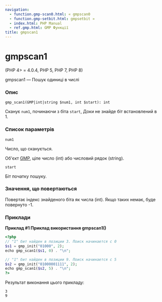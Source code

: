 ```yaml
---
navigation:
  - function.gmp-scan0.html: « gmpscan0
  - function.gmp-setbit.html: gmpsetbit »
  - index.html: PHP Manual
  - ref.gmp.html: GMP Функції
title: gmpscan1
---
```

# gmpscan1

(PHP 4> = 4.0.4, PHP 5, PHP 7, PHP 8)

gmpscan1 — Пошук одиниці в числі

### Опис

```methodsynopsis
gmp_scan1(GMP|int|string $num1, int $start): int
```

Сканує `num1`, починаючи з біта `start`, Доки не знайде біт встановлений в 1.

### Список параметрів

`num1`

Число, що сканується.

Об'єкт [GMP](class.gmp.html), ціле число (int) або числовий рядок (string).

`start`

Біт початку пошуку.

### Значення, що повертаються

Повертає індекс знайденого біта як числа (int). Якщо таких немає, буде повернуто -1.

### Приклади

**Приклад #1 Приклад використання **gmpscan1()****

```php
<?php
// "1" бит найден в позиции 3. Поиск начинается с 0
$s1 = gmp_init("01000", 2);
echo gmp_scan1($s1, 0) . "\n";

// "1" бит найден в позиции 9. Поиск начинается с 5
$s2 = gmp_init("01000001111", 2);
echo gmp_scan1($s2, 5) . "\n";
?>
```

Результат виконання цього прикладу:

```
3
9
```
